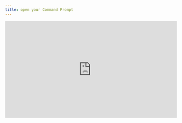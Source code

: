 ```yaml
---
title: open your Command Prompt
---
```


<iframe width="560" height="315" src="https://www.youtube.com/embed/bgSSJQolR0E" title="YouTube video player" frameborder="0" allow="accelerometer; autoplay; clipboard-write; encrypted-media; gyroscope; picture-in-picture; web-share" allowfullscreen></iframe>
